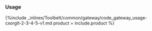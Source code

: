 


### Usage

{%include _inlines/Toolbelt/common/gateway/code_gateway_usage-cxorglt-2-3-4-5-v1.md  product = include.product %}
